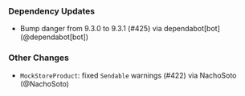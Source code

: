 ### Dependency Updates
* Bump danger from 9.3.0 to 9.3.1 (#425) via dependabot[bot] (@dependabot[bot])
### Other Changes
* `MockStoreProduct`: fixed `Sendable` warnings (#422) via NachoSoto (@NachoSoto)
